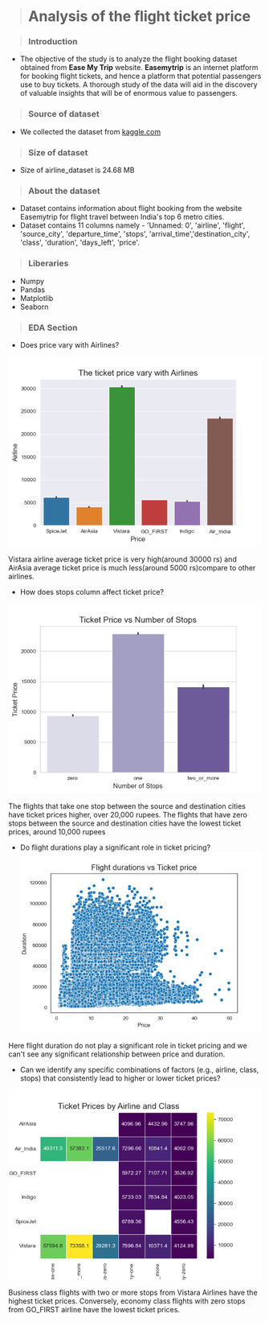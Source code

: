 > #  Analysis of the flight ticket price

> ### Introduction
* The objective of the study is to analyze the flight booking dataset obtained from **Ease My Trip** website. **Easemytrip** is an internet platform for booking flight tickets, and hence a platform that potential passengers use to buy tickets. A thorough study of the data will aid in the discovery of valuable insights that will be of enormous value to passengers.
> ### Source of dataset
 * We collected the dataset from [kaggle.com](https://www.kaggle.com/datasets/shubhambathwal/flight-price-prediction)
 
 > ### Size of dataset
 * Size of airline_dataset is 24.68 MB

 > ### About the dataset
* Dataset contains information about flight booking from the website Easemytrip for flight travel between India's top 6 metro cities. 
* Dataset contains 11 columns namely - 'Unnamed: 0', 'airline', 'flight', 'source_city', 'departure_time', 'stops', 'arrival_time','destination_city', 'class', 'duration', 'days_left', 'price'.

> ### Liberaries
* Numpy
* Pandas
* Matplotlib
* Seaborn

> ### EDA Section
 
* Does price vary with Airlines?

![barplot](price_airline.png)

Vistara airline average ticket price is very high(around 30000 rs) and AirAsia average ticket price is much less(around 5000 rs)compare to other airlines.

* How does stops column affect ticket price?
  
![sr](stops.png)

The flights that take one stop between the source and destination cities have ticket prices higher, over 20,000 rupees. The flights that have zero stops between the source and destination cities have the lowest ticket prices, around 10,000 rupees

* Do flight durations play a significant role in ticket pricing?
![scatter](scatter.png)
 
 Here flight duration do not play a significant role in ticket pricing and we can't see any significant relationship between price and duration.

 * Can we identify any specific combinations of factors (e.g., airline, class, stops) that consistently lead to higher or lower ticket prices? 
  
![heatmap](heatmap.png)

 Business class flights with two or more stops from Vistara Airlines have the highest ticket prices. Conversely, economy class flights with zero stops from GO_FIRST airline have the lowest ticket prices.

 


 
